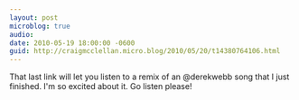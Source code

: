 ```yaml
---
layout: post
microblog: true
audio: 
date: 2010-05-19 18:00:00 -0600
guid: http://craigmcclellan.micro.blog/2010/05/20/t14380764106.html
---
```

That last link will let you listen to a remix of an @derekwebb song that I just finished.  I'm so excited about it. Go listen please!
